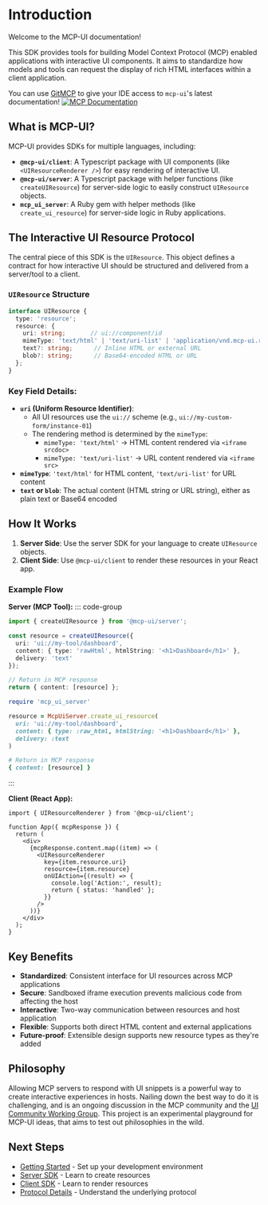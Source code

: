 # Introduction

Welcome to the MCP-UI documentation!

This SDK provides tools for building Model Context Protocol (MCP) enabled applications with interactive UI components. It aims to standardize how models and tools can request the display of rich HTML interfaces within a client application.

You can use [GitMCP](https://gitmcp.io/idosal/mcp-ui) to give your IDE access to `mcp-ui`'s latest documentation! 
<a href="https://gitmcp.io/idosal/mcp-ui"><img src="https://img.shields.io/endpoint?url=https://gitmcp.io/badge/idosal/mcp-ui" alt="MCP Documentation"></a>

## What is MCP-UI?

MCP-UI provides SDKs for multiple languages, including:

- **`@mcp-ui/client`**: A Typescript package with UI components (like `<UIResourceRenderer />`) for easy rendering of interactive UI.
- **`@mcp-ui/server`**: A Typescript package with helper functions (like `createUIResource`) for server-side logic to easily construct `UIResource` objects.
- **`mcp_ui_server`**: A Ruby gem with helper methods (like `create_ui_resource`) for server-side logic in Ruby applications.

## The Interactive UI Resource Protocol

The central piece of this SDK is the `UIResource`. This object defines a contract for how interactive UI should be structured and delivered from a server/tool to a client.

### `UIResource` Structure

```typescript
interface UIResource {
  type: 'resource';
  resource: {
    uri: string;       // ui://component/id
    mimeType: 'text/html' | 'text/uri-list' | 'application/vnd.mcp-ui.remote-dom'; // text/html for HTML content, text/uri-list for URL content, application/vnd.mcp-ui.remote-dom for remote-dom content (Javascript)
    text?: string;      // Inline HTML or external URL
    blob?: string;      // Base64-encoded HTML or URL
  };
}
```

### Key Field Details:

- **`uri` (Uniform Resource Identifier)**:
  - All UI resources use the `ui://` scheme (e.g., `ui://my-custom-form/instance-01`)
  - The rendering method is determined by the `mimeType`:
    - `mimeType: 'text/html'` → HTML content rendered via `<iframe srcdoc>`
    - `mimeType: 'text/uri-list'` → URL content rendered via `<iframe src>`
- **`mimeType`**: `'text/html'` for HTML content, `'text/uri-list'` for URL content
- **`text` or `blob`**: The actual content (HTML string or URL string), either as plain text or Base64 encoded

## How It Works

1. **Server Side**: Use the server SDK for your language to create `UIResource` objects.
2. **Client Side**: Use `@mcp-ui/client` to render these resources in your React app.

### Example Flow

**Server (MCP Tool):**
::: code-group

```typescript [TypeScript]
import { createUIResource } from '@mcp-ui/server';

const resource = createUIResource({
  uri: 'ui://my-tool/dashboard',
  content: { type: 'rawHtml', htmlString: '<h1>Dashboard</h1>' },
  delivery: 'text'
});

// Return in MCP response
return { content: [resource] };
```

```ruby [Ruby]
require 'mcp_ui_server'

resource = McpUiServer.create_ui_resource(
  uri: 'ui://my-tool/dashboard',
  content: { type: :raw_html, htmlString: '<h1>Dashboard</h1>' },
  delivery: :text
)

# Return in MCP response
{ content: [resource] }
```

:::

**Client (React App):**
```tsx
import { UIResourceRenderer } from '@mcp-ui/client';

function App({ mcpResponse }) {
  return (
    <div>
      {mcpResponse.content.map((item) => (
        <UIResourceRenderer
          key={item.resource.uri}
          resource={item.resource}
          onUIAction={(result) => {
            console.log('Action:', result);
            return { status: 'handled' };
          }}
        />
      ))}
    </div>
  );
}
```

## Key Benefits

- **Standardized**: Consistent interface for UI resources across MCP applications
- **Secure**: Sandboxed iframe execution prevents malicious code from affecting the host
- **Interactive**: Two-way communication between resources and host application
- **Flexible**: Supports both direct HTML content and external applications
- **Future-proof**: Extensible design supports new resource types as they're added

## Philosophy

Allowing MCP servers to respond with UI snippets is a powerful way to create interactive experiences in hosts. Nailing down the best way to do it is challenging, and is an ongoing discussion in the MCP community and the [UI Community Working Group](https://github.com/modelcontextprotocol-community/working-groups/issues/35).
This project is an experimental playground for MCP-UI ideas, that aims to test out philosophies in the wild.

## Next Steps

- [Getting Started](./getting-started.md) - Set up your development environment
- [Server SDK](./server/overview.md) - Learn to create resources
- [Client SDK](./client/overview.md) - Learn to render resources
- [Protocol Details](./protocol-details.md) - Understand the underlying protocol
